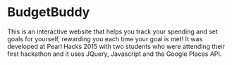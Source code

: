 # BudgetBuddy
This is an interactive website that helps you track your spending and set goals for yourself, rewarding you each time your goal is met!
It was developed at Pearl Hacks 2015 with two students who were attending their first hackathon and it uses JQuery, Javascript and the Google Places API.
